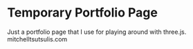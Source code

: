 # Temporary Portfolio Page

Just a portfolio page that I use for playing around with three.js.
mitchelltsutsulis.com
